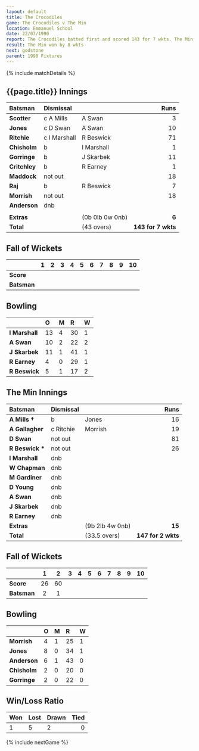 ```yaml
---
layout: default
title: The Crocodiles
game: The Crocodiles v The Min
location: Emmanuel School
date: 22/07/1990
report: The Crocodiles batted first and scored 143 for 7 wkts. The Min replied with 147 for 2 wkts
result: The Min won by 8 wkts
next: godstone
parent: 1990 Fixtures
---
```


{% include matchDetails %}

## {{page.title}} Innings

| Batsman | Dismissal |  | Runs |
|:---|:---|---|---:|
| **Scotter** | c A Mills | A Swan | 3 | 
| **Jones** | c D Swan | A Swan | 10 | 
| **Ritchie** | c I Marshall | R Beswick | 71 | 
| **Chisholm** | b | I Marshall | 1 | 
| **Gorringe** | b | J Skarbek | 11 | 
| **Critchley** | b | R Earney | 1 |
| **Maddock** | not out |  | 18 | 
| **Raj** | b | R Beswick | 7 |
| **Morrish** | not out |  | 18 | 
| **Anderson** | dnb |  |  | 
|  |  |  |  |
| **Extras** | | (0b 0lb 0w 0nb) | **6** | 
| **Total** | | (43 overs) | **143 for 7 wkts** | 

## Fall of Wickets

| | 1 | 2 | 3 | 4 | 5 | 6 | 7 | 8 | 9 | 10 |
|---|:---:|:---:|:---:|:---:|:---:|:---:|:---:|:---:|:---:|:---:|
| **Score** |  |  |  |  |  |  |  |  |  |  |
| **Batsman** |  |  |  |  |  |  |  |  |  |  |

## Bowling

| | O | M | R | W |
|---|:---|:---|:---|:---|
| **I Marshall** | 13 | 4 | 30 | 1 | 
| **A Swan** | 10 | 2 | 22 | 2 | 
| **J Skarbek** | 11 | 1 | 41 | 1 | 
| **R Earney** | 4 | 0 | 29 | 1 | 
| **R Beswick** | 5 | 1 | 17 | 2 |

## The Min Innings

| Batsman | Dismissal |  | Runs |
|:---|:---|---|---:|
| **A Mills &#8224;** | b | Jones | 16 | 
| **A Gallagher** | c Ritchie | Morrish | 19 | 
| **D Swan** | not out |  | 81 | 
| **R Beswick &#42;** | not out |  | 26 | 
| **I Marshall** | dnb |  |  | 
| **W Chapman** | dnb |  |  |  
| **M Gardiner** | dnb |  |  |  
| **D Young** | dnb |  |  |  
| **A Swan** | dnb |  |  |  
| **J Skarbek** | dnb |  |  |  
| **R Earney** | dnb |  |  | 
| **Extras** | | (9b 2lb 4w 0nb) | **15** | 
| **Total** | | (33.5 overs) | **147 for 2 wkts** | 

## Fall of Wickets

| | 1 | 2 | 3 | 4 | 5 | 6 | 7 | 8 | 9 | 10 |
|---|:---:|:---:|:---:|:---:|:---:|:---:|:---:|:---:|:---:|:---:|
| **Score** | 26 | 60 |  |  |  |  |  |  |  |  | 
| **Batsman** | 2 | 1 |  |  |  |  |  |  |  |  | 

## Bowling

| | O | M | R | W |
|---|:---|:---|:---|:---|
| **Morrish** | 4 | 1 | 25 | 1 | 
| **Jones** | 8 | 0 | 34 | 1 | 
| **Anderson** | 6 | 1 | 43 | 0 | 
| **Chisholm** | 2 | 0 | 20 | 0 |
| **Gorringe** | 2 | 0 | 22 | 0 | 

## Win/Loss Ratio

| Won | Lost | Drawn | Tied |
|:---|:---|:---|---:|
| 1 | 5 | 2 | 0 |

{% include nextGame %}